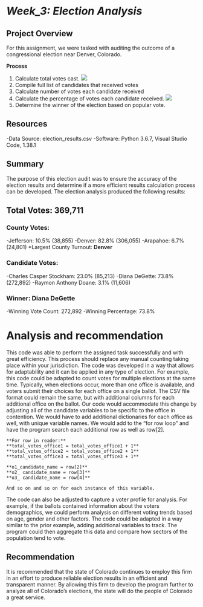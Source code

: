 # *Week_3: Election Analysis*

## Project Overview
For this assignment, we were tasked with auditing the outcome of a congressional election near Denver, Colorado.

**Process**
1. Calculate total votes cast. 
![](tt_vote_calc.jpg)
2. Compile full list of candidates that received votes
3. Calculate number of votes each candidate received
4. Calculate the percentage of votes each candidate received.
![](win_calc.jpg)
5. Determine the winner of the election based on popular vote.

## Resources
-Data Source: election_results.csv
-Software: Python 3.6.7, Visual Studio Code, 1.38.1

## Summary
The purpose of this election audit was to ensure the accuracy of the election results and determine if a more efficient results calculation process can be developed. The election analysis produced the following results:

## Total Votes: 369,711
### County Votes:
-Jefferson: 10.5% (38,855)
-Denver: 82.8% (306,055)
-Arapahoe: 6.7% (24,801)
*Largest County Turnout: **Denver**

### Candidate Votes:
-Charles Casper Stockham: 23.0% (85,213)
-Diana DeGette: 73.8% (272,892)
-Raymon Anthony Doane: 3.1% (11,606)

### Winner: **Diana DeGette**
-Winning Vote Count: 272,892
-Winning Percentage: 73.8%

# Analysis and recommendation
This code was able to perform the assigned task successfully and with great efficiency. This process should replace any manual counting taking place within your jurisdiction. The code was developed in a way that allows for adaptability and it can be applied in any type of election. 
For example, this code could be adapted to count votes for multiple elections at the same time. Typically, when elections occur, more than one office is available, and voters submit their choices for each office on a single ballot. The CSV file format could remain the same, but with additional columns for each additional office on the ballot. 
Our code would accommodate this change by adjusting all of the candidate variables to be specific to the office in contention. We would have to add additional dictionaries for each office as well, with unique variable names. We would add to the “for row loop” and have the program search each additional row as well as row[2].  
	
    **For row in reader:**
	**total_votes_office1 = total_votes_office1 + 1**
	**total_votes_office2 = total_votes_office2 + 1**
    **total_votes_office3 = total_votes_office3 + 1**

    **o1_candidate_name = row[2]**   
    **o2_ candidate_name = row[3]**
    **o3_ candidate_name = row[4]**
	
	And so on and so on for each instance of this variable.

The code can also be adjusted to capture a voter profile for analysis. For example, if the ballots contained information about the voters demographics, we could perform analysis on different voting trends based on age, gender and other factors. The code could be adapted in a way similar to the prior example, adding additional variables to track. The program could then aggregate this data and compare how sectors of the population tend to vote. 

## Recommendation
It is recommended that the state of Colorado continues to employ this firm in an effort to produce reliable election results in an efficient and transparent manner. By allowing this firm to develop the program further to analyze all of Colorado’s elections, the state will do the people of Colorado a great service.

